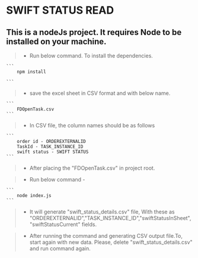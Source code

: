 # SWIFT STATUS READ

## This is a nodeJs project. It requires Node to be installed on your machine.

> - Run below command. To install the dependencies.

    ```
        npm install

    ```

> - save the excel sheet in CSV format and with below name.

    ```
        FDOpenTask.csv
    ```

> - In CSV file, the column names should be as follows

    ```
        order id - ORDEREXTERNALID
        TaskId - TASK_INSTANCE_ID
        swift status - SWIFT STATUS
    ```

> - After placing the "FDOpenTask.csv" in project root.

> - Run below command - 

    ```
        node index.js
    ```

> - It will generate "swift_status_details.csv" file, With these as "ORDEREXTERNALID","TASK_INSTANCE_ID","swiftStatusInSheet","swiftStatusCurrent" fields.

> - After running the command and generating CSV output file.To, start again with new data. Please, delete "swift_status_details.csv" and run command again.
